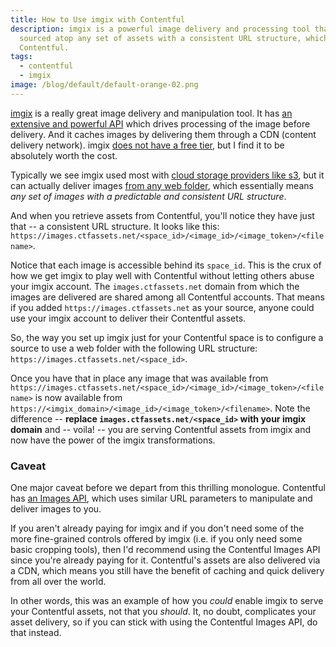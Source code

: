 ```yaml
---
title: How to Use imgix with Contentful
description: imgix is a powerful image delivery and processing tool that can be
  sourced atop any set of assets with a consistent URL structure, which includes
  Contentful.
tags:
  - contentful
  - imgix
image: /blog/default/default-orange-02.png
---
```


[imgix](https://www.imgix.com/) is a really great image delivery and manipulation tool. It has [an extensive and powerful API](https://docs.imgix.com/apis/url) which drives processing of the image before delivery. And it caches images by delivering them through a CDN (content delivery network). imgix [does not have a free tier](https://www.imgix.com/pricing), but I find it to be absolutely worth the cost.

Typically we see imgix used most with [cloud storage providers like s3](https://docs.imgix.com/setup/creating-sources/amazon-s3), but it can actually deliver images [from any web folder](https://docs.imgix.com/setup/creating-sources), which essentially means _any set of images with a predictable and consistent URL structure_.

And when you retrieve assets from Contentful, you'll notice they have just that -- a consistent URL structure. It looks like this: `https://images.ctfassets.net/<space_id>/<image_id>/<image_token>/<filename>`.

Notice that each image is accessible behind its `space_id`. This is the crux of how we get imgix to play well with Contentful without letting others abuse your imgix account. The `images.ctfassets.net` domain from which the images are delivered are shared among all Contentful accounts. That means if you added `https://images.ctfassets.net` as your source, anyone could use your imgix account to deliver their Contentful assets.

So, the way you set up imgix just for your Contentful space is to configure a source to use a web folder with the following URL structure: `https://images.ctfassets.net/<space_id>`.

Once you have that in place any image that was available from `https://images.ctfassets.net/<space_id>/<image_id>/<image_token>/<filename>` is now available from `https://<imgix_domain>/<image_id>/<image_token>/<filename>`. Note the difference -- **replace `images.ctfassets.net/<space_id>` with your imgix domain** and -- voila! -- you are serving Contentful assets from imgix and now have the power of the imgix transformations.

### Caveat

One major caveat before we depart from this thrilling monologue. Contentful has [an Images API](https://www.contentful.com/developers/docs/references/images-api/), which uses similar URL parameters to manipulate and deliver images to you.

If you aren't already paying for imgix and if you don't need some of the more fine-grained controls offered by imgix (i.e. if you only need some basic cropping tools), then I'd recommend using the Contentful Images API since you're already paying for it. Contentful's assets are also delivered via a CDN, which means you still have the benefit of caching and quick delivery from all over the world.

In other words, this was an example of how you _could_ enable imgix to serve your Contentful assets, not that you _should_. It, no doubt, complicates your asset delivery, so if you can stick with using the Contentful Images API, do that instead.
